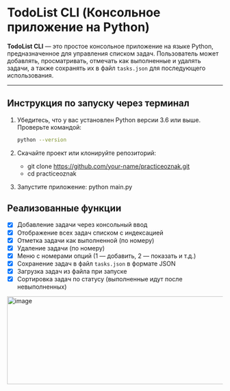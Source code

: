# TodoList CLI (Консольное приложение на Python)

**TodoList CLI** — это простое консольное приложение на языке Python, предназначенное для управления списком задач. Пользователь может добавлять, просматривать, отмечать как выполненные и удалять задачи, а также сохранять их в файл `tasks.json` для последующего использования.

---

##  Инструкция по запуску через терминал

1. Убедитесь, что у вас установлен Python версии 3.6 или выше.  
   Проверьте командой:
   ```bash
   python --version

2. Скачайте проект или клонируйте репозиторий:
    - git clone https://github.com/your-name/practiceoznak.git
    - cd practiceoznak
   
4. Запустите приложение:
    python main.py

## Реализованные функции

- [x] Добавление задачи через консольный ввод
- [x] Отображение всех задач списком с индексацией
- [x] Отметка задачи как выполненной (по номеру)
- [x] Удаление задачи (по номеру)
- [x] Меню с номерами опций (1 — добавить, 2 — показать и т.д.)
- [x] Сохранение задач в файл `tasks.json` в формате JSON
- [x] Загрузка задач из файла при запуске
- [x] Сортировка задач по статусу (выполненные идут после невыполненных)

<img width="1235" height="205" alt="image" src="https://github.com/user-attachments/assets/fc0786c2-14ef-4156-a4ea-4563af4f94ee" />
